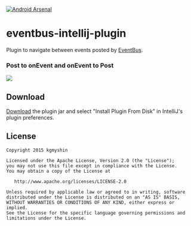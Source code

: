 [![Android Arsenal](https://img.shields.io/badge/Android%20Arsenal-eventbus--intellij--plugin-green.svg?style=flat)](https://android-arsenal.com/details/1/1948)

# eventbus-intellij-plugin

Plugin to navigate between events posted by [EventBus](https://github.com/greenrobot/EventBus).

### Post to onEvent and onEvent to Post

![](https://raw.githubusercontent.com/kgmyshin/eventbus-intellij-plugin/master/art/cap.gif)

## Download

[Download](https://github.com/kgmyshin/eventbus-intellij-plugin/raw/master/eventbus-intellij-plugin.jar) the plugin jar and select "Install Plugin From Disk" in IntelliJ's plugin preferences.

## License 

```
Copyright 2015 kgmyshin

Licensed under the Apache License, Version 2.0 (the "License");
you may not use this file except in compliance with the License.
You may obtain a copy of the License at

   http://www.apache.org/licenses/LICENSE-2.0

Unless required by applicable law or agreed to in writing, software
distributed under the License is distributed on an "AS IS" BASIS,
WITHOUT WARRANTIES OR CONDITIONS OF ANY KIND, either express or implied.
See the License for the specific language governing permissions and
limitations under the License.
```
